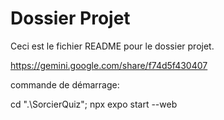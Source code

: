 ﻿# Dossier Projet
Ceci est le fichier README pour le dossier projet.

https://gemini.google.com/share/f74d5f430407

commande de démarrage:

cd ".\SorcierQuiz\"; npx expo start --web  